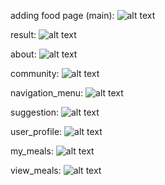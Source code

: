 adding food page (main):
![alt text](img/add_food.png)

result:
![alt text](img/result.png)

about:
![alt text](img/about_page.png)

community:
![alt text](img/community.png)

navigation_menu:
![alt text](img/navigation_menu.png)

suggestion:
![alt text](img/suggestion.png)

user_profile:
![alt text](img/user_profile.png)

my_meals:
![alt text](img/my_meals.png)

view_meals:
![alt text](img/view_meals.png)
